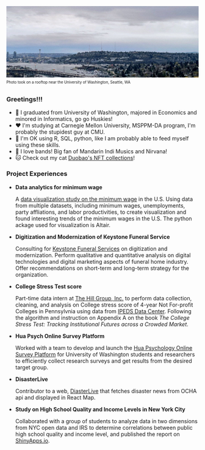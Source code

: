 ![alt text](https://github.com/Nellyan4/Nellyan4/blob/master/ProfilePic.jpeg)
<sub><sup>Photo took on a rooftop near the University of Washington, Seattle, WA</sup></sub>


### Greetings!!!

- 💜 I graduated from University of Washington, majored in Economics and minored in Informatics, go go Huskies!
- ❤ I'm studying at Carnegie Mellon University, MSPPM-DA program, I'm probably the stupidest guy at CMU.
- 🤔 I'm OK using R, SQL, python, like I am probably able to feed myself using these skills.
- 🎸 I love bands! Big fan of Mandarin Indi Musics and Nirvana!
- 🐱 Check out my cat [Duobao's NFT collections](https://opensea.io/collection/duobao)!


### Project Experiences

- **Data analytics for minimum wage**
 
  A [data visualization study on the minimum wage](https://github.com/Nellyan4/minimum_wage_study) in the U.S. Using data from multiple datasets, including minimum wages, unemployments, party affliations, and labor productivities, to create visualization and found interesting trends of the minimum wages in the U.S. The python ackage used for visualization is Altair.

- **Digitization and Modernization of Keystone Funeral Service**

  Consulting for [Keystone Funeral Services](https://keystonefuneralservice.com/) on digitization and modernization. Perform qualitative and quantitative analysis on digital technologies and digital marketing aspects of funeral home industry. Offer recommendations on short-term and long-term strategy for the organization.

- **College Stress Test score**
  
  Part-time data intern at [The Hill Group, Inc.](https://hillgroupinc.com/) to perform data collection, cleaning, and analysis on College stress score of 4-year Not For-profit Colleges in Pennsylvnia using data from [IPEDS Data Center](https://nces.ed.gov/ipeds/use-the-data). Following the algorithm and instruction on Appendix A on the book *The College Stress Test: Tracking Institutional Futures across a Crowded Market*.

- **Hua Psych Online Survey Platform**

  Worked with a team to develop and launch the [Hua Psychology Online Survey Platform](https://hua-psych-survey-platform.web.app/) for University of Washington students and researchers to efficiently collect research surveys and get results from the desired target group.

- **DisasterLive**  

  Contributor to a web, [DiasterLive](https://disaster-live-d36d1.web.app/) that fetches disaster news from OCHA api and displayed in React Map.  

- **Study on High School Quality and Income Levels in New York City**  

  Collaborated with a group of students to analyze data in two dimensions from NYC open data and IRS to determine correlations between public high school quality and income level, and published the report on [ShinyApps.io](https://nelsony415.shinyapps.io/NYC_education_income_analysis/).
  
